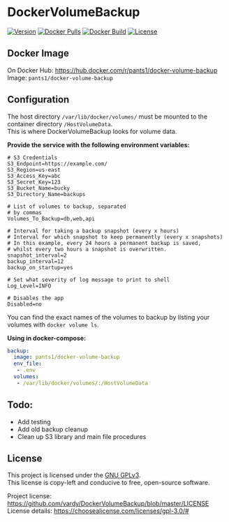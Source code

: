 # DockerVolumeBackup

[![Version](https://img.shields.io/github/v/tag/vardy/dockervolumebackup?label=version&style=flat-square)](https://github.com/vardy/DockerVolumeBackup/packages) [![Docker Pulls](https://img.shields.io/docker/pulls/pants1/docker-volume-backup?style=flat-square)](https://hub.docker.com/r/pants1/docker-volume-backup/) [![Docker Build](https://img.shields.io/docker/cloud/build/pants1/docker-volume-backup?style=flat-square)](https://hub.docker.com/r/pants1/docker-volume-backup/builds) [![License](https://img.shields.io/github/license/vardy/dockervolumebackup?style=flat-square)](https://github.com/vardy/DockerVolumeBackup/blob/master/LICENSE)

## Docker Image

On Docker Hub: https://hub.docker.com/r/pants1/docker-volume-backup
Image: `pants1/docker-volume-backup`    

## Configuration

The host directory `/var/lib/docker/volumes/` must be mounted to the container directory `/HostVolumeData`.    
This is where DockerVolumeBackup looks for volume data.

**Provide the service with the following environment variables:**
```Properties
# S3 Credentials
S3_Endpoint=https://example.com/
S3_Region=us-east
S3_Access_Key=abc
S3_Secret_Key=123
S3_Bucket_Name=bucky
S3_Directory_Name=backups

# List of volumes to backup, separated
# by commas
Volumes_To_Backup=db,web,api

# Interval for taking a backup snapshot (every x hours)
# Interval for which snapshot to keep permanently (every x snapshots)
# In this example, every 24 hours a permanent backup is saved,
# whilst every two hours a snapshot is overwritten.
snapshot_interval=2
backup_interval=12
backup_on_startup=yes

# Set what severity of log message to print to shell
Log_Level=INFO

# Disables the app
Disabled=no
```

You can find the exact names of the volumes to backup by listing your volumes with `docker volume ls`.

**Using in docker-compose:**

```yml
backup:
  image: pants1/docker-volume-backup
  env_file:
   - .env
  volumes:
   - /var/lib/docker/volumes/:/HostVolumeData
```

## Todo:    
 - Add testing
 - Add old backup cleanup
 - Clean up S3 library and main file procedures

## License

This project is licensed under the [GNU GPLv3](https://www.gnu.org/licenses/gpl.html).    
This license is copy-left and conducive to free, open-source software.

Project license: https://github.com/vardy/DockerVolumeBackup/blob/master/LICENSE  
License details: https://choosealicense.com/licenses/gpl-3.0/#